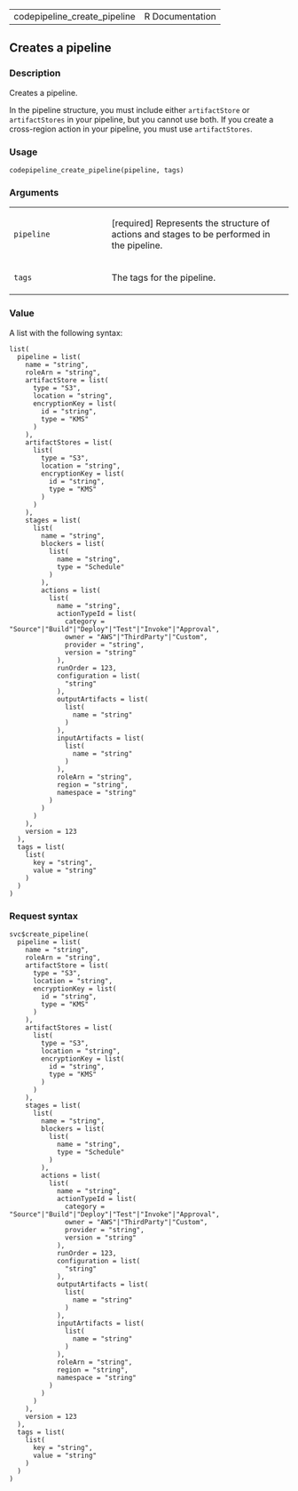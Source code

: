 <table style="width: 100%;">
<tbody>
<tr class="odd">
<td>codepipeline_create_pipeline</td>
<td style="text-align: right;">R Documentation</td>
</tr>
</tbody>
</table>

## Creates a pipeline

### Description

Creates a pipeline.

In the pipeline structure, you must include either `artifactStore` or
`artifactStores` in your pipeline, but you cannot use both. If you
create a cross-region action in your pipeline, you must use
`artifactStores`.

### Usage

    codepipeline_create_pipeline(pipeline, tags)

### Arguments

<table>
<colgroup>
<col style="width: 35%" />
<col style="width: 65%" />
</colgroup>
<tbody>
<tr class="odd">
<td><code
id="codepipeline_create_pipeline_:_pipeline">pipeline</code></td>
<td><p>[required] Represents the structure of actions and stages to be
performed in the pipeline.</p></td>
</tr>
<tr class="even">
<td><code id="codepipeline_create_pipeline_:_tags">tags</code></td>
<td><p>The tags for the pipeline.</p></td>
</tr>
</tbody>
</table>

### Value

A list with the following syntax:

    list(
      pipeline = list(
        name = "string",
        roleArn = "string",
        artifactStore = list(
          type = "S3",
          location = "string",
          encryptionKey = list(
            id = "string",
            type = "KMS"
          )
        ),
        artifactStores = list(
          list(
            type = "S3",
            location = "string",
            encryptionKey = list(
              id = "string",
              type = "KMS"
            )
          )
        ),
        stages = list(
          list(
            name = "string",
            blockers = list(
              list(
                name = "string",
                type = "Schedule"
              )
            ),
            actions = list(
              list(
                name = "string",
                actionTypeId = list(
                  category = "Source"|"Build"|"Deploy"|"Test"|"Invoke"|"Approval",
                  owner = "AWS"|"ThirdParty"|"Custom",
                  provider = "string",
                  version = "string"
                ),
                runOrder = 123,
                configuration = list(
                  "string"
                ),
                outputArtifacts = list(
                  list(
                    name = "string"
                  )
                ),
                inputArtifacts = list(
                  list(
                    name = "string"
                  )
                ),
                roleArn = "string",
                region = "string",
                namespace = "string"
              )
            )
          )
        ),
        version = 123
      ),
      tags = list(
        list(
          key = "string",
          value = "string"
        )
      )
    )

### Request syntax

    svc$create_pipeline(
      pipeline = list(
        name = "string",
        roleArn = "string",
        artifactStore = list(
          type = "S3",
          location = "string",
          encryptionKey = list(
            id = "string",
            type = "KMS"
          )
        ),
        artifactStores = list(
          list(
            type = "S3",
            location = "string",
            encryptionKey = list(
              id = "string",
              type = "KMS"
            )
          )
        ),
        stages = list(
          list(
            name = "string",
            blockers = list(
              list(
                name = "string",
                type = "Schedule"
              )
            ),
            actions = list(
              list(
                name = "string",
                actionTypeId = list(
                  category = "Source"|"Build"|"Deploy"|"Test"|"Invoke"|"Approval",
                  owner = "AWS"|"ThirdParty"|"Custom",
                  provider = "string",
                  version = "string"
                ),
                runOrder = 123,
                configuration = list(
                  "string"
                ),
                outputArtifacts = list(
                  list(
                    name = "string"
                  )
                ),
                inputArtifacts = list(
                  list(
                    name = "string"
                  )
                ),
                roleArn = "string",
                region = "string",
                namespace = "string"
              )
            )
          )
        ),
        version = 123
      ),
      tags = list(
        list(
          key = "string",
          value = "string"
        )
      )
    )
